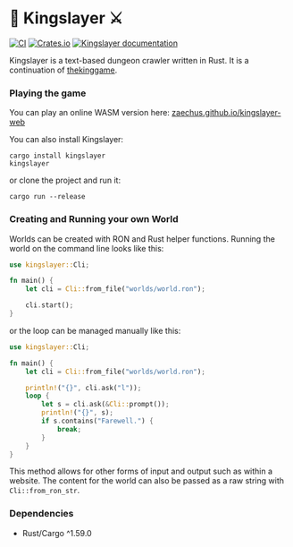 # 👑 Kingslayer ⚔️

[![CI](https://github.com/Zaechus/kingslayer/actions/workflows/ci.yml/badge.svg)](https://github.com/Zaechus/kingslayer/actions/workflows/ci.yml)
[![Crates.io](https://img.shields.io/crates/v/kingslayer)](https://crates.io/crates/kingslayer)
[![Kingslayer documentation](https://docs.rs/kingslayer/badge.svg)](https://docs.rs/kingslayer)

Kingslayer is a text-based dungeon crawler written in Rust. It is a continuation of [thekinggame](https://github.com/Zaechus/thekinggame).

### Playing the game

You can play an online WASM version here: [zaechus.github.io/kingslayer-web](https://zaechus.github.io/kingslayer-web/)

You can also install Kingslayer:
```
cargo install kingslayer
kingslayer
```
or clone the project and run it:
```
cargo run --release
```

### Creating and Running your own World

Worlds can be created with RON and Rust helper functions. Running the world on the command line looks like this:
```rust
use kingslayer::Cli;

fn main() {
    let cli = Cli::from_file("worlds/world.ron");

    cli.start();
}
```
or the loop can be managed manually like this:
```rust
use kingslayer::Cli;

fn main() {
    let cli = Cli::from_file("worlds/world.ron");

    println!("{}", cli.ask("l"));
    loop {
        let s = cli.ask(&Cli::prompt());
        println!("{}", s);
        if s.contains("Farewell.") {
            break;
        }
    }
}
```
This method allows for other forms of input and output such as within a website. The content for the world can also be passed as a raw string with `Cli::from_ron_str`.

### Dependencies
* Rust/Cargo ^1.59.0
